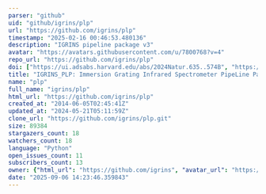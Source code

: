 ```yaml
---
parser: "github"
uid: "github/igrins/plp"
url: "https://github.com/igrins/plp"
timestamp: "2025-02-16 00:46:53.480136"
description: "IGRINS pipeline package v3"
avatar: "https://avatars.githubusercontent.com/u/7800768?v=4"
repo_url: "https://github.com/igrins/plp"
doi: ["https://ui.adsabs.harvard.edu/abs/2024Natur.635..574B", "https://ui.adsabs.harvard.edu/abs/2014AdSpR..53.1647S", "https://ui.adsabs.harvard.edu/abs/2025ascl.soft02019L/abstract"]
title: "IGRINS_PLP: Immersion Grating Infrared Spectrometer PipeLine Package"
name: "plp"
full_name: "igrins/plp"
html_url: "https://github.com/igrins/plp"
created_at: "2014-06-05T02:45:41Z"
updated_at: "2024-05-21T05:11:59Z"
clone_url: "https://github.com/igrins/plp.git"
size: 89384
stargazers_count: 18
watchers_count: 18
language: "Python"
open_issues_count: 11
subscribers_count: 13
owner: {"html_url": "https://github.com/igrins", "avatar_url": "https://avatars.githubusercontent.com/u/7800768?v=4", "login": "igrins", "type": "Organization"}
date: "2025-09-06 14:23:46.359843"
---
```

